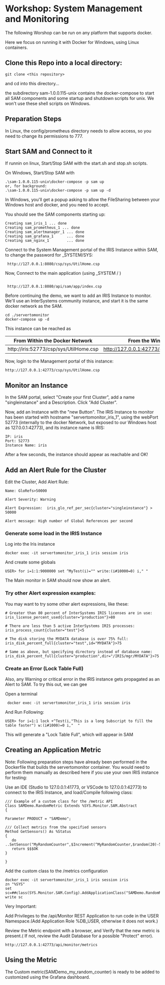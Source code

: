 # Workshop: System Management and Monitoring 



The following Worshop can be run on any platform that supports docker.

Here we focus on running it with Docker for Windows, using Linux containers.



## Clone this Repo into a local directory:

```
git clone <this repository>
```

and cd into this directory...

the subdirectory sam-1.0.0.115-unix contains the docker-compose to start all SAM components and some startup and shutdown scripts for unix. We won't use these shell scripts on Windows. 

## Preparation Steps

In Linux, the config/prometheus directory needs to allow access, so you need to change its permissions to 777.



## Start SAM and Connect to it

If runnin on linux, Start/Stop SAM with the start.sh and stop.sh scripts.

On Windows, Start/Stop SAM with

```
.\sam-1.0.0.115-unix\docker-compose -p sam up 
or, for background:
.\sam-1.0.0.115-unix\docker-compose -p sam up -d
```

In Windows, you'll get a popup asking to allow the FileSharing between your Windows host and docker, and you need to accept.

You should see the SAM components starting up:

```
Creating sam_iris_1 ... done
Creating sam_prometheus_1 ... done
Creating sam_alertmanager_1 ... done
Creating sam_grafana_1      ... done
Creating sam_nginx_1        ... done
```



Connect to the System Management portal of the IRIS Instance within SAM, to change the password for _SYSTEM/SYS:

```
 http://127.0.0.1:8080/csp/sys/UtilHome.csp
```

Now, Connect to the main application (using _SYSTEM / <New Password>)

```

 http://127.0.0.1:8080/api/sam/app/index.csp
```



Before continuing the demo, we want to add an IRIS Instance to monitor. We'll use an InterSystems community instance, and start it is the same docker network as the SAM.

```
cd ./servertomonitor
docker-compose up -d
```

This instance can be reached as 

| From Within the Docker Network         | From the Windows Host                       |
| -------------------------------------- | ------------------------------------------- |
| http://iris:52773/csp/sys/UtilHome.csp | http://127.0.0.1:42773/csp/sys/UtilHome.csp |

Now, login to the Management portal of this instance:

```
http://127.0.0.1:42773/csp/sys/UtilHome.csp
```

 

## Monitor an Instance

In the SAM portal,  select "Create your first Cluster", add a name "singleinstance" and a Description. Click "Add Cluster".

Now, add an Instance with the "new Button". The IRIS Instance to monitor has been started with hostname "servertomonitor_iris_1", using the webPort 52773 (internally to the docker Network, but exposed to our Windows host as 127.0.0.1:42773), and its instance name is IRIS:

```
IP: iris
Port: 52773
Instance Name: iris
```

After a few seconds, the instance should appear as reachable and OK!



## Add an Alert Rule for the Cluster

Edit the Cluster, Add Alert Rule:

```
Name: GloRefs>50000

Alert Severity: Warning

Alert Expression:  iris_glo_ref_per_sec{cluster="singleinstance"} > 50000

Alert message: High number of Global References per second
```



### Generate some load in the IRIS Instance

Log into the Iris instance

```
docker exec -it servertomonitor_iris_1 iris session iris
```

And create some globals

```
USER> for i=1:1:9000000 set ^MyTest(i)="" write:(i#10000=0) i," "
```

The Main monitor in SAM should now show an alert.



### Try other Alert expression examples:

You may want to try some other alert expressions, like these:

```
# Greater than 80 percent of InterSystems IRIS licenses are in use:
iris_license_percent_used{cluster="production"}>80

# There are less than 5 active InterSystems IRIS processes:
iris_process_count{cluster="test"}<5

# The disk storing the MYDATA database is over 75% full:
iris_disk_percent_full{cluster="test",id="MYDATA"}>75

# Same as above, but specifying directory instead of database name:
iris_disk_percent_full{cluster="production",dir="/IRIS/mgr/MYDATA"}>75

```



### Create an Error (Lock Table Full)

Also, any Warning or critical error in the IRIS instance gets propagated as an Alert to SAM.  To try this out, we can gee

Open a terminal 

```
 docker exec -it servertomonitor_iris_1 iris session iris
```

And Run Following:

```
USER> for i=1:1 lock +^Test(i,"This is a long Subscript to fill the table faster") w:(i#1000)=0 i,"  "
```

This will generate a "Lock Table Full", which will appear in SAM



## Creating an Application Metric

Note: Following preparation steps have already been performed in the Dockerfile that builds the servertomonitor container. You would need to perform them manually as described here if you use your own IRIS instance for testing:

Use an IDE (Studio to 127.0.0.1:41773, or VSCode to 127.0.0.1:42773) to connect to the IRIS Instance, and load/Compile following class:

```
/// Example of a custom class for the /metric API
Class SAMDemo.RandomMetric Extends %SYS.Monitor.SAM.Abstract
{

Parameter PRODUCT = "SAMDemo";

/// Collect metrics from the specified sensors
Method GetSensors() As %Status
{
   do ..SetSensor("MyRandomCounter",$Increment(^MyRandomCounter,$random(20)-5))
   return $$$OK
}

}

```



Add the custom class to the /metrics configuration

```
docker exec -it servertomonitor_iris_1 iris session iris
zn "%SYS"
set sc=##class(SYS.Monitor.SAM.Config).AddApplicationClass("SAMDemo.RandomMetric","USER")
write sc
```



Very Important:

Add Privileges to the /api/Monitor REST Application to run code in the USER Namespace.(Add Application Role %DB_USER, otherwise it does not work.)

Review the Metric endpoint with a browser, and Verify that the new metric is present.( If not, review the Audit Database for a possible "Protect" error).

```
http://127.0.0.1:42773/api/monitor/metrics
```



## Using the Metric

The Custom metric(SAMDemo_my_random_counter) is ready to be added to customized using the Grafana dashboard.

